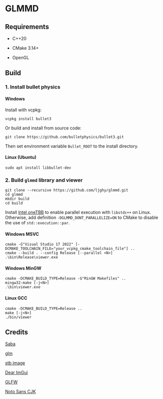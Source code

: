 # GLMMD

## Requirements

+ C++20

+ CMake 3.14+

+ OpenGL

## Build

### 1. Install bullet physics

#### Windows

Install with vcpkg:

```shell
vcpkg install bullet3
```

Or build and install from source code:

```
git clone https://github.com/bulletphysics/bullet3.git
```

Then set environment variable `Bullet_ROOT` to the install directory.

#### Linux (Ubuntu)

```shell
sudo apt install libbullet-dev
```

### 2. Build `glmmd` library and viewer

```shell
git clone --recursive https://github.com/ljghy/glmmd.git
cd glmmd
mkdir build
cd build
```

Install [Intel oneTBB](https://github.com/uxlfoundation/oneTBB) to enable parallel execution with `libstdc++` on Linux. Otherwise, add definition `-DGLMMD_DONT_PARALLELIZE=ON` to CMake to disable the use of `std::execution::par`.

#### Windows MSVC

```shell
cmake -G"Visual Studio 17 2022" [-DCMAKE_TOOLCHAIN_FILE="your_vcpkg_cmake_toolchain_file"] ..
cmake --build . --config Release [--parallel <N>]
.\bin\Release\viewer.exe
```

#### Windows MinGW

```shell
cmake -DCMAKE_BUILD_TYPE=Release -G"MinGW Makefiles" ..
mingw32-make [-j<N>]
.\bin\viewer.exe
```

#### Linux GCC

```shell
cmake -DCMAKE_BUILD_TYPE=Release ..
make [-j<N>]
./bin/viewer
```

## Credits

[Saba](https://github.com/benikabocha/saba)

[glm](https://github.com/g-truc/glm)

[stb image](https://github.com/nothings/stb)

[Dear ImGui](https://github.com/ocornut/imgui)

[GLFW](https://github.com/glfw/glfw)

[Noto Sans CJK](https://github.com/notofonts/noto-cjk)
